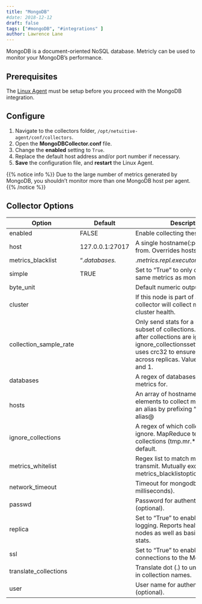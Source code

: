 ```yaml
---
title: "MongoDB"
#date: 2018-12-12
draft: false
tags: ["#mongoDB", "#integrations" ]
author: Lawrence Lane
---
```

 MongoDB is a document-oriented NoSQL database. Metricly can be used to monitor your MongoDB’s performance.

## Prerequisites

The [Linux Agent][1] must be setup before you proceed with the MongoDB integration.

## Configure

1. Navigate to the collectors folder, `/opt/netuitive-agent/conf/collectors`.
2. Open the **MongoDBCollector.conf** file.
3. Change the **enabled** setting to `True`.
4. Replace the default host address and/or port number if necessary.
5. **Save** the configuration file, and **restart** the Linux Agent.

{{% notice info %}}
Due to the large number of metrics generated by MongoDB, you shouldn’t monitor more than one MongoDB host per agent.
{{% /notice %}}

## Collector Options

| Option                 | Default                                                                                                                                                | Description                                                                                                                                                                                                                |
|------------------------|--------------------------------------------------------------------------------------------------------------------------------------------------------|----------------------------------------------------------------------------------------------------------------------------------------------------------------------------------------------------------------------------|
| enabled                | FALSE                                                                                                                                                  | Enable collecting these metrics.                                                                                                                                                                                           |
| host                   | 127.0.0.1:27017                                                                                                                                        | A single hostname(:port) to collect from. Overrides hosts.                                                                                                                                                                 |
| metrics_blacklist      | “.*databases.*|.*metrics.repl.executor.shuttingDown.*|.*storageEngine.*|.*writeBacksQueued.*|.*mem.supported.*|.*tcmallocformattedString.*|^percent.*” | Regex list to match metrics to block. Mutually exclusive with metrics_whitelistoption.                                                                                                                                     |
| simple                 | TRUE                                                                                                                                                   | Set to “True” to only collect the same metrics as mongostat.                                                                                                                                                               |
| byte_unit              |                                                                                                                                                        | Default numeric output(s).                                                                                                                                                                                                 |
| cluster                |                                                                                                                                                        | If this node is part of a cluster, the collector will collect metrics on the cluster health.                                                                                                                               |
| collection_sample_rate |                                                                                                                                                        | Only send stats for a consistent subset of collections. This is applied after collections are ignored via the ignore_collectionssetting. Sampling uses crc32 to ensure consistency across replicas. Value between 0 and 1. |
| databases              |                                                                                                                                                        | A regex of databases to gather metrics for.                                                                                                                                                                                |
| hosts                  |                                                                                                                                                        | An array of hostname(:port) elements to collect metrics from. Set an alias by prefixing “host:port” with alias@                                                                                                            |
| ignore_collections     |                                                                                                                                                        | A regex of which collections to ignore. MapReduce temporary collections (tmp.mr.*)are ignored by default.                                                                                                                  |
| metrics_whitelist      |                                                                                                                                                        | Regex list to match metrics to transmit. Mutually exclusive with metrics_blacklistoption.                                                                                                                                  |
| network_timeout        |                                                                                                                                                        | Timeout for mongodb connection (in milliseconds).                                                                                                                                                                          |
| passwd                 |                                                                                                                                                        | Password for authenticated login (optional).                                                                                                                                                                               |
| replica                |                                                                                                                                                        | Set to “True” to enable replica set logging. Reports health of individual nodes as well as basic aggregate stats.                                                                                                          |
| ssl                    |                                                                                                                                                        | Set to “True” to enable SSL connections to the MongoDB server.                                                                                                                                                             |
| translate_collections  |                                                                                                                                                        | Translate dot (.) to underscores (_) in collection names.                                                                                                                                                                  |
| user                   |                                                                                                                                                        | User name for authenticated login (optional).                                                                                                                                                                              |

[1]: /integrations/agents/linux-agent

